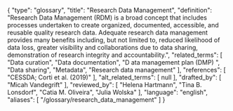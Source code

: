 {
    "type": "glossary",
    "title": "Research Data Management",
    "definition": "Research Data Management (RDM) is a broad concept that includes processes undertaken to create organized, documented, accessible, and reusable quality research data. Adequate research data management provides many benefits including, but not limited to, reduced likelihood of data loss, greater visibility and collaborations due to data sharing, demonstration of research integrity and accountability.",
    "related_terms": [
        "Data curation",
        "Data documentation",
        "D ata management plan (DMP) ",
        "Data sharing",
        "Metadata",
        "Research data management"
    ],
    "references": [
        "CESSDA; Corti et al. (2019)"
    ],
    "alt_related_terms": [
        null
    ],
    "drafted_by": [
        "Micah Vandegrift"
    ],
    "reviewed_by": [
        "Helena Hartmann",
        "Tina B. Lonsdorf",
        "Catia M. Oliveira",
        "Julia Wolska"
    ],
    "language": "english",
    "aliases": [
        "/glossary/research_data_management"
    ]
}